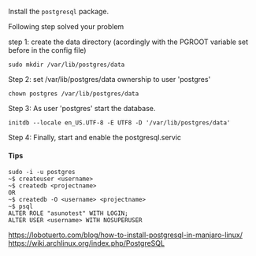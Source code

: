Install the `postgresql` package.

Following step solved your problem

step 1: create the data directory (acordingly with the PGROOT variable set before in the config file)

`sudo mkdir /var/lib/postgres/data`

Step 2: set /var/lib/postgres/data ownership to user 'postgres'

`chown postgres /var/lib/postgres/data`

Step 3: As user 'postgres' start the database.

```sudo -i -u postgres
initdb --locale en_US.UTF-8 -E UTF8 -D '/var/lib/postgres/data'
```

Step 4: Finally, start and enable the postgresql.servic


#### Tips
```
sudo -i -u postgres
~$ createuser <username>
~$ createdb <projectname>
OR
~$ createdb -O <username> <projectname>
~$ psql
ALTER ROLE "asunotest" WITH LOGIN;
ALTER USER <username> WITH NOSUPERUSER
```

https://lobotuerto.com/blog/how-to-install-postgresql-in-manjaro-linux/
https://wiki.archlinux.org/index.php/PostgreSQL
